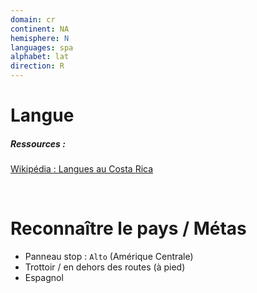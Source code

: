 ```yaml
---
domain: cr
continent: NA
hemisphere: N
languages: spa
alphabet: lat
direction: R
---
```


# Langue

##### Ressources :

[Wikipédia : Langues au Costa Rica](https://fr.wikipedia.org/wiki/Langues_au_Costa_Rica)

<br/>

# Reconnaître le pays / Métas

- Panneau stop : `Alto` (Amérique Centrale)
- Trottoir / en dehors des routes (à pied)
- Espagnol
